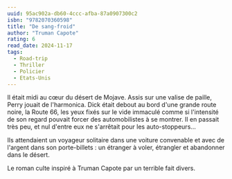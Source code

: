 ```yaml
---
uuid: 95ac902a-db60-4ccc-afba-87a0907300c2
isbn: "9782070360598"
title: "De sang-froid"
author: "Truman Capote"
rating: 6
read_date: 2024-11-17
tags:
  - Road-trip
  - Thriller
  - Policier
  - Etats-Unis
---
```


Il était midi au cœur du désert de Mojave. Assis sur une valise de paille, Perry jouait de l'harmonica. Dick était debout au bord d'une grande route noire, la Route 66, les yeux fixés sur le vide immaculé comme si l'intensité de son regard pouvait forcer des automobilistes à se montrer. Il en passait très peu, et nul d'entre eux ne s'arrêtait pour les auto-stoppeurs…

Ils attendaient un voyageur solitaire dans une voiture convenable et avec de l'argent dans son porte-billets : un étranger à voler, étrangler et abandonner dans le désert.

Le roman culte inspiré à Truman Capote par un terrible fait divers.
